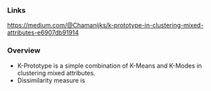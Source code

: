 ### Links
https://medium.com/@Chamanijks/k-prototype-in-clustering-mixed-attributes-e6907db91914


### Overview
* K-Prototype is a simple combination of K-Means and K-Modes in clustering mixed attributes. 
* Dissimilarity measure is 

